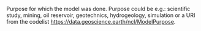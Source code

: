Purpose for which the model was done. Purpose could be e.g.: scientific study, mining, oil reservoir, geotechnics, hydrogeology, simulation or a URI from the codelist https://data.geoscience.earth/ncl/ModelPurpose.
